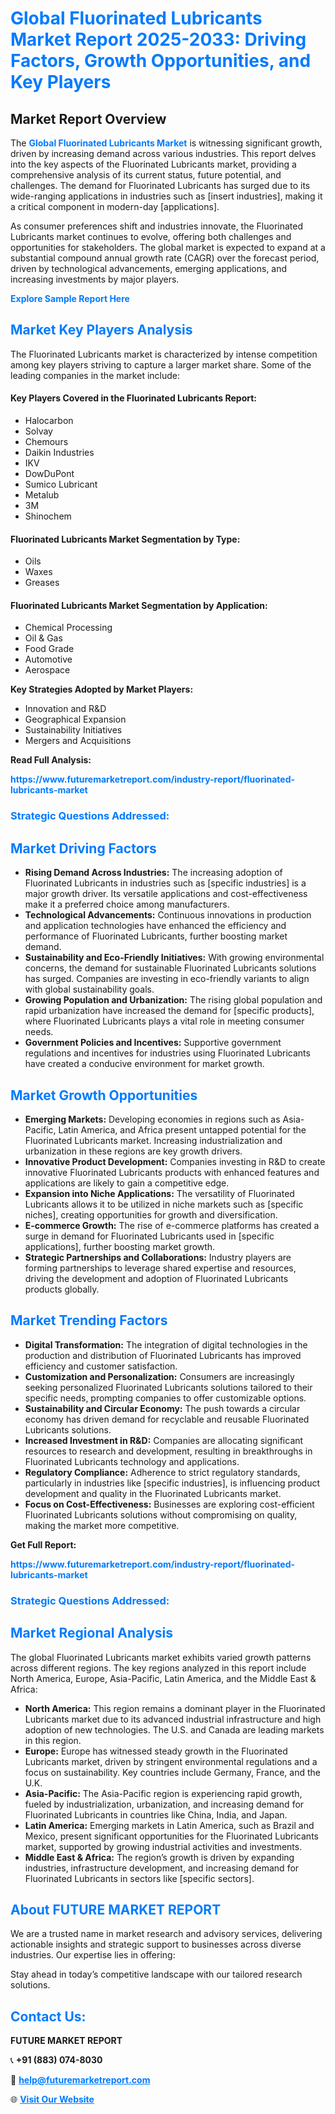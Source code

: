 <h1 style="color: #007BFF;">Global Fluorinated Lubricants Market Report 2025-2033: Driving Factors, Growth Opportunities, and Key Players</h1>

<section id="overview">
<h2>Market Report Overview</h2>
<p>The <a href="https://www.futuremarketreport.com/industry-report/fluorinated-lubricants-market" style="color: #007BFF; text-decoration: none;"><strong>Global Fluorinated Lubricants Market</strong></a> is witnessing significant growth, driven by increasing demand across various industries. This report delves into the key aspects of the Fluorinated Lubricants market, providing a comprehensive analysis of its current status, future potential, and challenges. The demand for Fluorinated Lubricants has surged due to its wide-ranging applications in industries such as [insert industries], making it a critical component in modern-day [applications].</p>
<p>As consumer preferences shift and industries innovate, the Fluorinated Lubricants market continues to evolve, offering both challenges and opportunities for stakeholders. The global market is expected to expand at a substantial compound annual growth rate (CAGR) over the forecast period, driven by technological advancements, emerging applications, and increasing investments by major players.</p>
</section>

<section id="overview">
<p><a href="https://www.futuremarketreport.com/request-sample/reportId=61661" style="color: #007BFF; text-decoration: none;"><strong>Explore Sample Report Here</strong></a></p>
</section>

<section id="key-players">
<h2 style="color: #007BFF;">Market Key Players Analysis</h2>
<p>The Fluorinated Lubricants market is characterized by intense competition among key players striving to capture a larger market share. Some of the leading companies in the market include:</p>
<h4>Key Players Covered in the Fluorinated Lubricants Report:</h4>
<ul><li>Halocarbon</li><li>Solvay</li><li>Chemours</li><li>Daikin Industries</li><li>IKV</li><li>DowDuPont</li><li>Sumico Lubricant</li><li>Metalub</li><li>3M</li><li>Shinochem</li></ul>
<h4>Fluorinated Lubricants Market Segmentation by Type:</h4>
<ul><li>Oils</li><li>Waxes</li><li>Greases</li></ul>

<h4>Fluorinated Lubricants Market Segmentation by Application:</h4>
<ul><li>Chemical Processing</li><li>Oil &amp; Gas</li><li>Food Grade</li><li>Automotive</li><li>Aerospace</li></ul>
<p><strong>Key Strategies Adopted by Market Players:</strong></p>
<ul>
<li>Innovation and R&D</li>
<li>Geographical Expansion</li>
<li>Sustainability Initiatives</li>
<li>Mergers and Acquisitions</li>
</ul>
</section>

<section>
<p><strong>Read Full Analysis: </strong></p><a href="https://www.futuremarketreport.com/industry-report/fluorinated-lubricants-market" style="color: #007BFF; text-decoration: none;"><strong>https://www.futuremarketreport.com/industry-report/fluorinated-lubricants-market</strong></a>
<h3 style="color: #007BFF;">Strategic Questions Addressed:</h3>
</section>

<section id="driving-factors">
<h2 style="color: #007BFF;">Market Driving Factors</h2>
<ul>
<li><strong>Rising Demand Across Industries:</strong> The increasing adoption of Fluorinated Lubricants in industries such as [specific industries] is a major growth driver. Its versatile applications and cost-effectiveness make it a preferred choice among manufacturers.</li>
<li><strong>Technological Advancements:</strong> Continuous innovations in production and application technologies have enhanced the efficiency and performance of Fluorinated Lubricants, further boosting market demand.</li>
<li><strong>Sustainability and Eco-Friendly Initiatives:</strong> With growing environmental concerns, the demand for sustainable Fluorinated Lubricants solutions has surged. Companies are investing in eco-friendly variants to align with global sustainability goals.</li>
<li><strong>Growing Population and Urbanization:</strong> The rising global population and rapid urbanization have increased the demand for [specific products], where Fluorinated Lubricants plays a vital role in meeting consumer needs.</li>
<li><strong>Government Policies and Incentives:</strong> Supportive government regulations and incentives for industries using Fluorinated Lubricants have created a conducive environment for market growth.</li>
</ul>
</section>

<section id="growth-opportunities">
<h2 style="color: #007BFF;">Market Growth Opportunities</h2>
<ul>
<li><strong>Emerging Markets:</strong> Developing economies in regions such as Asia-Pacific, Latin America, and Africa present untapped potential for the Fluorinated Lubricants market. Increasing industrialization and urbanization in these regions are key growth drivers.</li>
<li><strong>Innovative Product Development:</strong> Companies investing in R&D to create innovative Fluorinated Lubricants products with enhanced features and applications are likely to gain a competitive edge.</li>
<li><strong>Expansion into Niche Applications:</strong> The versatility of Fluorinated Lubricants allows it to be utilized in niche markets such as [specific niches], creating opportunities for growth and diversification.</li>
<li><strong>E-commerce Growth:</strong> The rise of e-commerce platforms has created a surge in demand for Fluorinated Lubricants used in [specific applications], further boosting market growth.</li>
<li><strong>Strategic Partnerships and Collaborations:</strong> Industry players are forming partnerships to leverage shared expertise and resources, driving the development and adoption of Fluorinated Lubricants products globally.</li>
</ul>
</section>

<section id="trending-factors">
<h2 style="color: #007BFF;">Market Trending Factors</h2>
<ul>
<li><strong>Digital Transformation:</strong> The integration of digital technologies in the production and distribution of Fluorinated Lubricants has improved efficiency and customer satisfaction.</li>
<li><strong>Customization and Personalization:</strong> Consumers are increasingly seeking personalized Fluorinated Lubricants solutions tailored to their specific needs, prompting companies to offer customizable options.</li>
<li><strong>Sustainability and Circular Economy:</strong> The push towards a circular economy has driven demand for recyclable and reusable Fluorinated Lubricants solutions.</li>
<li><strong>Increased Investment in R&D:</strong> Companies are allocating significant resources to research and development, resulting in breakthroughs in Fluorinated Lubricants technology and applications.</li>
<li><strong>Regulatory Compliance:</strong> Adherence to strict regulatory standards, particularly in industries like [specific industries], is influencing product development and quality in the Fluorinated Lubricants market.</li>
<li><strong>Focus on Cost-Effectiveness:</strong> Businesses are exploring cost-efficient Fluorinated Lubricants solutions without compromising on quality, making the market more competitive.</li>
</ul>
</section>

<section>
<p><strong>Get Full Report: </strong></p><a href="https://www.futuremarketreport.com/industry-report/fluorinated-lubricants-market" style="color: #007BFF; text-decoration: none;"><strong>https://www.futuremarketreport.com/industry-report/fluorinated-lubricants-market</strong></a>
<h3 style="color: #007BFF;">Strategic Questions Addressed:</h3>
</section>


<section id="regional-analysis">
<h2 style="color: #007BFF;">Market Regional Analysis</h2>
<p>The global Fluorinated Lubricants market exhibits varied growth patterns across different regions. The key regions analyzed in this report include North America, Europe, Asia-Pacific, Latin America, and the Middle East & Africa:</p>
<ul>
<li><strong>North America:</strong> This region remains a dominant player in the Fluorinated Lubricants market due to its advanced industrial infrastructure and high adoption of new technologies. The U.S. and Canada are leading markets in this region.</li>
<li><strong>Europe:</strong> Europe has witnessed steady growth in the Fluorinated Lubricants market, driven by stringent environmental regulations and a focus on sustainability. Key countries include Germany, France, and the U.K.</li>
<li><strong>Asia-Pacific:</strong> The Asia-Pacific region is experiencing rapid growth, fueled by industrialization, urbanization, and increasing demand for Fluorinated Lubricants in countries like China, India, and Japan.</li>
<li><strong>Latin America:</strong> Emerging markets in Latin America, such as Brazil and Mexico, present significant opportunities for the Fluorinated Lubricants market, supported by growing industrial activities and investments.</li>
<li><strong>Middle East & Africa:</strong> The region’s growth is driven by expanding industries, infrastructure development, and increasing demand for Fluorinated Lubricants in sectors like [specific sectors].</li>
</ul>
</section>

<footer>
<h2 style="color: #007BFF;">About FUTURE MARKET REPORT</h2>
<p>We are a trusted name in market research and advisory services, delivering actionable insights and strategic support to businesses across diverse industries. Our expertise lies in offering:</p>

<p>Stay ahead in today’s competitive landscape with our tailored research solutions.</p>

<h2 style="color: #007BFF;">Contact Us:</h2>
<p><strong>FUTURE MARKET REPORT</strong></p>
<p>📞 <strong>+91 (883) 074-8030</strong></p>
<p>📧 <strong><a href="mailto:help@futuremarketreport.com" style="color: #007BFF;">help@futuremarketreport.com</a></strong></p>
<p>🌐 <strong><a href="https://www.futuremarketreport.com/" style="color: #007BFF;">Visit Our Website</a></strong></p>
</footer>